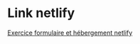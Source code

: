 # Link netlify
[Exercice formulaire et hébergement netlify](https://jazzy-gelato-7e4b24.netlify.app/)
